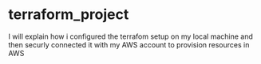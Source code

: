 # terraform_project
I will explain how i configured the terrafom setup on my local machine and then securly connected it with my AWS account to provision resources in AWS 

